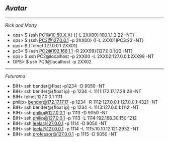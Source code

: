 *Avatar*
-
---------------------------------------------------------------------------------
*Rick and Morty*
- ops> $ {ssh PC1@10.50.X.X} {[-L 2XX00]:100.1.1.2:22 -NT}
- ops> $ {ssh PC2@127.0.0.1 -p 2XX00} {[-L 2XX01]PC3:23 -NT}
- ops> $ {Telnet 127.0.0.1 2XX01}
- pc3> $ {ssh PC2@192.168.1.1 -R 2XX99}{127.0.0.1:22 -NT}
- ops> $ ssh PC2@localhost -p 2XX00 -L 2XX02:127.0.0.1:2XX99 -NT
- OPS> $ ssh PC3@localhost -p 2XX02 
       
--------------------------------------------------------------------------------
*Futurama*
- BIH> ssh bender@float -p1234 -D 9050 -NT
- BIH> ssh bender@{float ip} -p 1234 -L 1111:172.17.17.28:23 -NT
- BIH> telnet 127.0.0.1 1111
- philip> bender@172.17.17.17 -p 1234 -R 1112:127.0.0.1:127.0.0.1:4321 -NT
- BIH> ssh bender@{float ip} -p 1234 -L 1113:127.0.0.1:1112 -NT
- BIH> ssh philip@127.0.0.1 -p 1113 -D 9050 -NT
- BIH> ssh philip@127.0.0.1 -p 1113 -L 1114:192.168.30.150:1212
- BIH> ssh leela@127.0.0.1 -p 1114 -D 9050 -NT
- BIH> ssh leela@127.0.0.1 -p 1114 -L 1115:10.10.12.121:2932 -NT
- BIH> ssh professor@127.0.0.1 -p 1115 -D 9050 -NT
